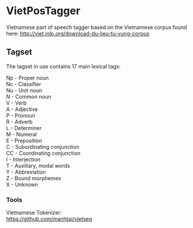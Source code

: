 # VietPosTagger
Vietnamese part of speech tagger based on the Vietnamese corpus found here:
http://viet.jnlp.org/download-du-lieu-tu-vung-corpus

## Tagset
The tagset in use contains 17 main lexical tags:  

Np - Proper noun  
Nc - Classifier  
Nu - Unit noun  
N - Common noun  
V - Verb  
A - Adjective  
P - Pronoun  
R - Adverb  
L - Determiner  
M - Numeral  
E - Preposition  
C - Subordinating conjunction  
CC - Coordinating conjunction  
I - Interjection  
T - Auxiliary, modal words  
Y - Abbreviation  
Z - Bound morphemes  
X - Unknown  
  
### Tools  
Vietnamese Tokenizer:  
https://github.com/manhtai/vietseg  
